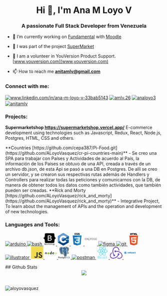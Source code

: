<!--
### Hi there 👋


**ALoyoVasquez/ALoyoVasquez** is a ✨ _special_ ✨ repository because its `README.md` (this file) appears on your GitHub profile.

Here are some ideas to get you started:

- 🔭 I’m currently working on ...
- 🌱 I’m currently learning ...
- 👯 I’m looking to collaborate on ...
- 🤔 I’m looking for help with ...
- 💬 Ask me about ...
- 📫 How to reach me: ...
- 😄 Pronouns: ...
- ⚡ Fun fact: ...
-->
<h1 align="center">Hi 👋, I'm Ana M Loyo V</h1>
<h3 align="center">A passionate Full Stack Developer from Venezuela</h3>

- 🔭 I’m currently working on [Fundamental](http://www.cocipeniel.org.ve/escolaridad) with [Moodle](https://moodle.org/theme/moodleorg/pix/moodle_logo_TM.svg)

- 👯 I was part of the project [SuperMarket](https://vimeo.com/871260635)

- 📝 I am a volunteer in YouVersion Product Support. [www.youversion.com](www.youversion.com)

- 📫 How to reach me **anitamlv@gmail.com**

<h3 align="left">Connect with me:</h3>
<p align="left">
<a href="https://linkedin.com/in/www.linkedin.com/in/ana-m-loyo-v-33bab5143" target="blank"><img align="center" src="https://raw.githubusercontent.com/rahuldkjain/github-profile-readme-generator/master/src/images/icons/Social/linked-in-alt.svg" alt="www.linkedin.com/in/ana-m-loyo-v-33bab5143" height="30" width="40" /></a>
<a href="https://instagram.com/amlv.26" target="blank"><img align="center" src="https://raw.githubusercontent.com/rahuldkjain/github-profile-readme-generator/master/src/images/icons/Social/instagram.svg" alt="amlv.26" height="30" width="40" /></a>
<a href="https://www.behance.net/analoyo3" target="blank"><img align="center" src="https://raw.githubusercontent.com/rahuldkjain/github-profile-readme-generator/master/src/images/icons/Social/behance.svg" alt="analoyo3" height="30" width="40" /></a>
<a href="https://discord.gg/anitamlv" target="blank"><img align="center" src="https://raw.githubusercontent.com/rahuldkjain/github-profile-readme-generator/master/src/images/icons/Social/discord.svg" alt="anitamlv" height="30" width="40" /></a>
</p>

<h3 align="left">Projects:</h3>

**Supermarketshop https://supermarketshop.vercel.app/** E-commerce development using technologies such as Javascript, Redux, React, Node.js, Postgres, HTML, CSS and others.
</hr>
**Countries [https://github.com/cepa387/Pi-Food.git](https://github.com/ALoyoVasquez/cr-pi-countries-main)** - Se creo una SPA para trabajar con Países y Actividades de acuerdo al País, la información de los Países se obtuvo de una API, creada a través de un archivo db.json, de esta Api se pasó a una DB en Postgres. 
De allí se creo un servidor, y se crearon sus respectivas rutas además de Handlers y Controllers para realizar todas las peticiones y comunicarnos con la DB, de manera de obtener todos los datos como también actividades, que también pueden ser creadas.
</hr>
**Rick and Morty [https://github.com/ALoyoVasquez/rick_and_morty](https://github.com/ALoyoVasquez/rick_and_morty)** - Integrative Project, To learn about the management of APIs and the operation and development of new technologies.

<h3 align="left">Languages and Tools:</h3>
<p align="left"> <a href="https://www.arduino.cc/" target="_blank" rel="noreferrer"> <img src="https://cdn.worldvectorlogo.com/logos/arduino-1.svg" alt="arduino" width="40" height="40"/> </a> <a href="https://www.gnu.org/software/bash/" target="_blank" rel="noreferrer"> <img src="https://www.vectorlogo.zone/logos/gnu_bash/gnu_bash-icon.svg" alt="bash" width="40" height="40"/> </a> <a href="https://getbootstrap.com" target="_blank" rel="noreferrer"> <img src="https://raw.githubusercontent.com/devicons/devicon/master/icons/bootstrap/bootstrap-plain-wordmark.svg" alt="bootstrap" width="40" height="40"/> </a> <a href="https://www.w3schools.com/cpp/" target="_blank" rel="noreferrer"> <img src="https://raw.githubusercontent.com/devicons/devicon/master/icons/cplusplus/cplusplus-original.svg" alt="cplusplus" width="40" height="40"/> </a> <a href="https://www.w3schools.com/css/" target="_blank" rel="noreferrer"> <img src="https://raw.githubusercontent.com/devicons/devicon/master/icons/css3/css3-original-wordmark.svg" alt="css3" width="40" height="40"/> </a> <a href="https://expressjs.com" target="_blank" rel="noreferrer"> <img src="https://raw.githubusercontent.com/devicons/devicon/master/icons/express/express-original-wordmark.svg" alt="express" width="40" height="40"/> </a> <a href="https://www.figma.com/" target="_blank" rel="noreferrer"> <img src="https://www.vectorlogo.zone/logos/figma/figma-icon.svg" alt="figma" width="40" height="40"/> </a> <a href="https://git-scm.com/" target="_blank" rel="noreferrer"> <img src="https://www.vectorlogo.zone/logos/git-scm/git-scm-icon.svg" alt="git" width="40" height="40"/> </a> <a href="https://www.w3.org/html/" target="_blank" rel="noreferrer"> <img src="https://raw.githubusercontent.com/devicons/devicon/master/icons/html5/html5-original-wordmark.svg" alt="html5" width="40" height="40"/> </a> <a href="https://www.adobe.com/in/products/illustrator.html" target="_blank" rel="noreferrer"> <img src="https://www.vectorlogo.zone/logos/adobe_illustrator/adobe_illustrator-icon.svg" alt="illustrator" width="40" height="40"/> </a> <a href="https://developer.mozilla.org/en-US/docs/Web/JavaScript" target="_blank" rel="noreferrer"> <img src="https://raw.githubusercontent.com/devicons/devicon/master/icons/javascript/javascript-original.svg" alt="javascript" width="40" height="40"/> </a> <a href="https://nodejs.org" target="_blank" rel="noreferrer"> <img src="https://raw.githubusercontent.com/devicons/devicon/master/icons/nodejs/nodejs-original-wordmark.svg" alt="nodejs" width="40" height="40"/> </a> <a href="https://www.postgresql.org" target="_blank" rel="noreferrer"> <img src="https://raw.githubusercontent.com/devicons/devicon/master/icons/postgresql/postgresql-original-wordmark.svg" alt="postgresql" width="40" height="40"/> </a> <a href="https://postman.com" target="_blank" rel="noreferrer"> <img src="https://www.vectorlogo.zone/logos/getpostman/getpostman-icon.svg" alt="postman" width="40" height="40"/> </a> <a href="https://reactjs.org/" target="_blank" rel="noreferrer"> <img src="https://raw.githubusercontent.com/devicons/devicon/master/icons/react/react-original-wordmark.svg" alt="react" width="40" height="40"/> </a> <a href="https://redux.js.org" target="_blank" rel="noreferrer"> <img src="https://raw.githubusercontent.com/devicons/devicon/master/icons/redux/redux-original.svg" alt="redux" width="40" height="40"/> </a> <a href="https://webpack.js.org" target="_blank" rel="noreferrer"> <img src="https://raw.githubusercontent.com/devicons/devicon/d00d0969292a6569d45b06d3f350f463a0107b0d/icons/webpack/webpack-original-wordmark.svg" alt="webpack" width="40" height="40"/> </a> </p>
## Github Stats  
<div align="center"><img src="https://github-readme-stats.vercel.app/api?username=ALoyoVasquez&show_icons=true&count_private=true&hide_border=true" align="center" /></div>  

<br/>  

<p><img align="center" src="https://github-readme-stats.vercel.app/api/top-langs?username=aloyovasquez&show_icons=true&locale=en&layout=compact" alt="aloyovasquez" /></p>
